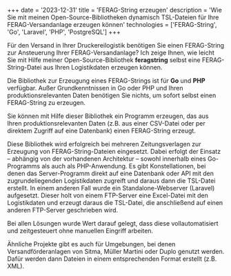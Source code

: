 +++
date = '2023-12-31'
title = 'FERAG-String erzeugen'
description = 'Wie Sie mit meinen Open-Source-Bibliotheken dynamisch TSL-Dateien für Ihre FERAG-Versandanlage erzeugen können'
technologies = ['FERAG-String', 'Go', 'Laravel', 'PHP', 'PostgreSQL']
+++

Für den Versand in Ihrer Druckereilogistik benötigen Sie einen FERAG-String zur Ansteuerung Ihrer FERAG-Versandanlage? Ich zeige Ihnen, wie leicht Sie mit Hilfe meiner Open-Source-Bibliothek **feragstring** selbst eine FERAG-String-Datei aus Ihren Logistikdaten erzeugen können.

Die Bibliothek zur Erzeugung eines FERAG-Strings ist für **Go** und **PHP** verfügbar. Außer Grundkenntnissen in Go oder PHP und Ihren produktionsrelevanten Daten benötigen Sie nichts, um sofort selbst einen FERAG-String zu erzeugen.

Sie können mit Hilfe dieser Bibliothek ein Programm erzeugen, das aus Ihren produktionsrelevanten Daten (z.B. aus einer CSV-Datei oder per direktem Zugriff auf eine Datenbank) einen FERAG-String erzeugt.

Diese Bibliothek wird erfolgreich bei mehreren Zeitungsverlagen zur Erzeugung von FERAG-String-Dateien eingesetzt. Dabei erfolgt der Einsatz – abhängig von der vorhandenen Architektur – sowohl innerhalb eines Go-Programms als auch als PHP-Anwendung. Es gibt Konstellationen, bei denen das Server-Programm direkt auf eine Datenbank oder API mit den zugrundeliegenden Logistikdaten zugreift und daraus dann die TSL-Datei erstellt. In einem anderen Fall wurde ein Standalone-Webserver (Laravel) aufgesetzt. Dieser holt von einem FTP-Server eine Excel-Datei mit den Logistikdaten und erzeugt daraus die TSL-Datei, die anschließend auf einen anderen FTP-Server geschrieben wird.

Bei allen Lösungen wurde Wert darauf gelegt, dass diese vollautomatisiert und zeitgesteuert ohne manuellen Eingriff arbeiten.

Ähnliche Projekte gibt es auch für Umgebungen, bei denen Versandförderanlagen von Sitma, Müller Martini oder Duplo genutzt werden. Dafür werden dann Dateien in einem entsprechenden Format erstellt (z.B. XML).
